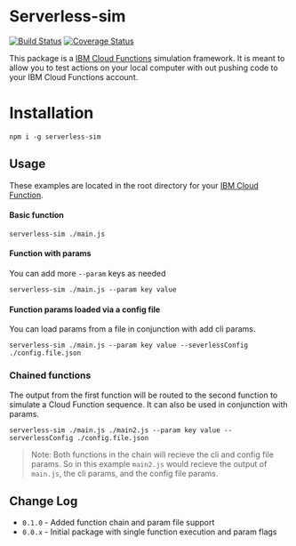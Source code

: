 # Serverless-sim

[![Build Status](https://travis-ci.org/Danwakeem/serverless-sim.svg?branch=master)](https://travis-ci.org/Danwakeem/serverless-sim)
[![Coverage Status](https://coveralls.io/repos/github/Danwakeem/serverless-sim/badge.svg?branch=master)](https://coveralls.io/github/Danwakeem/serverless-sim?branch=master)

This package is a [IBM Cloud Functions](https://console.bluemix.net/openwhisk/) simulation framework. It is meant to allow you to test actions on your local computer with out pushing code to your IBM Cloud Functions account.

# Installation
`npm i -g serverless-sim`

## Usage
These examples are located in the root directory for your [IBM Cloud Function](https://console.bluemix.net/openwhisk/).
#### Basic function
`serverless-sim ./main.js`

#### Function with params
You can add more `--param` keys as needed

`serverless-sim ./main.js --param key value`

#### Function params loaded via a config file
You can load params from a file in conjunction with add cli params.

`serverless-sim ./main.js --param key value --severlessConfig ./config.file.json`

### Chained functions
The output from the first function will be routed to the second function to simulate a Cloud Function sequence. It can also be used in conjunction with params.

`serverless-sim ./main.js ./main2.js --param key value --serverlessConfig ./config.file.json`

> Note: Both functions in the chain will recieve the cli and config file params. So in this example `main2.js` would recieve the output of `main.js`, the cli params, and the config file params.

## Change Log
* `0.1.0` - Added function chain and param file support
* `0.0.x` - Initial package with single function execution and param flags 
